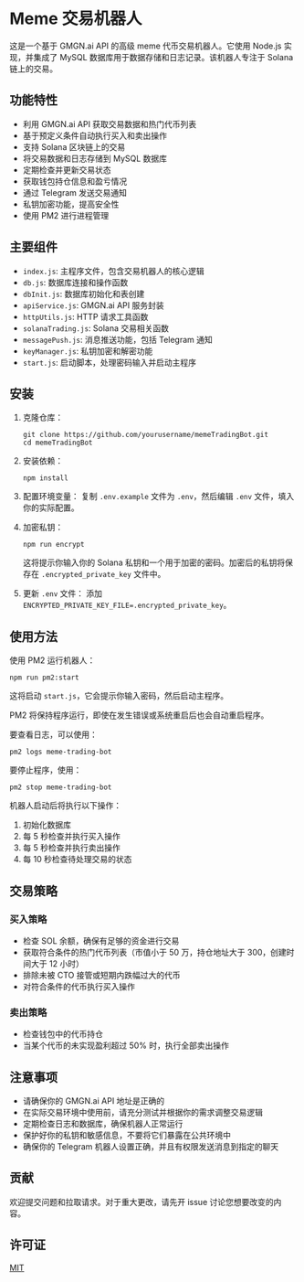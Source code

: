 # Meme 交易机器人

这是一个基于 GMGN.ai API 的高级 meme 代币交易机器人。它使用 Node.js 实现，并集成了 MySQL 数据库用于数据存储和日志记录。该机器人专注于 Solana 链上的交易。

## 功能特性

- 利用 GMGN.ai API 获取交易数据和热门代币列表
- 基于预定义条件自动执行买入和卖出操作
- 支持 Solana 区块链上的交易
- 将交易数据和日志存储到 MySQL 数据库
- 定期检查并更新交易状态
- 获取钱包持仓信息和盈亏情况
- 通过 Telegram 发送交易通知
- 私钥加密功能，提高安全性
- 使用 PM2 进行进程管理

## 主要组件

- `index.js`: 主程序文件，包含交易机器人的核心逻辑
- `db.js`: 数据库连接和操作函数
- `dbInit.js`: 数据库初始化和表创建
- `apiService.js`: GMGN.ai API 服务封装
- `httpUtils.js`: HTTP 请求工具函数
- `solanaTrading.js`: Solana 交易相关函数
- `messagePush.js`: 消息推送功能，包括 Telegram 通知
- `keyManager.js`: 私钥加密和解密功能
- `start.js`: 启动脚本，处理密码输入并启动主程序

## 安装

1. 克隆仓库：
   ```
   git clone https://github.com/yourusername/memeTradingBot.git
   cd memeTradingBot
   ```

2. 安装依赖：
   ```
   npm install
   ```

3. 配置环境变量：
   复制 `.env.example` 文件为 `.env`，然后编辑 `.env` 文件，填入你的实际配置。

4. 加密私钥：
   ```
   npm run encrypt
   ```
   这将提示你输入你的 Solana 私钥和一个用于加密的密码。加密后的私钥将保存在 `.encrypted_private_key` 文件中。

5. 更新 `.env` 文件：
   添加 `ENCRYPTED_PRIVATE_KEY_FILE=.encrypted_private_key`。

## 使用方法

使用 PM2 运行机器人：

```
npm run pm2:start
```

这将启动 `start.js`，它会提示你输入密码，然后启动主程序。

PM2 将保持程序运行，即使在发生错误或系统重启后也会自动重启程序。

要查看日志，可以使用：

```
pm2 logs meme-trading-bot
```

要停止程序，使用：

```
pm2 stop meme-trading-bot
```

机器人启动后将执行以下操作：

1. 初始化数据库
2. 每 5 秒检查并执行买入操作
3. 每 5 秒检查并执行卖出操作
4. 每 10 秒检查待处理交易的状态

## 交易策略

### 买入策略
- 检查 SOL 余额，确保有足够的资金进行交易
- 获取符合条件的热门代币列表（市值小于 50 万，持仓地址大于 300，创建时间大于 12 小时）
- 排除未被 CTO 接管或短期内跌幅过大的代币
- 对符合条件的代币执行买入操作

### 卖出策略
- 检查钱包中的代币持仓
- 当某个代币的未实现盈利超过 50% 时，执行全部卖出操作

## 注意事项

- 请确保你的 GMGN.ai API 地址是正确的
- 在实际交易环境中使用前，请充分测试并根据你的需求调整交易逻辑
- 定期检查日志和数据库，确保机器人正常运行
- 保护好你的私钥和敏感信息，不要将它们暴露在公共环境中
- 确保你的 Telegram 机器人设置正确，并且有权限发送消息到指定的聊天

## 贡献

欢迎提交问题和拉取请求。对于重大更改，请先开 issue 讨论您想要改变的内容。

## 许可证

[MIT](https://choosealicense.com/licenses/mit/)